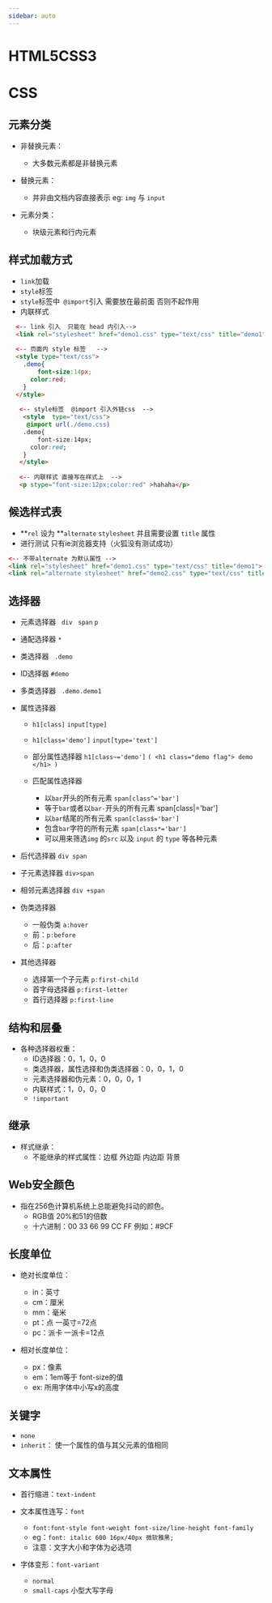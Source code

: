 ```yaml
---
sidebar: auto
---
```


# HTML5CSS3

# CSS



## 元素分类

- 非替换元素：
  - 大多数元素都是非替换元素

- 替换元素：

  - 并非由文档内容直接表示 eg: `img` 与 `input`

- 元素分类：

  - 块级元素和行内元素

## 样式加载方式

- `link`加载
- `style`标签
- `style`标签中` @import`引入   需要放在最前面  否则不起作用
- 内联样式

```html
  <-- link 引入  只能在 head 内引入-->
  <link rel="stylesheet" href="demo1.css" type="text/css" title="demo1">
  
  <-- 页面内 style 标签   -->
  <style type="text/css">
    .demo{
        font-size:14px;
      color:red;
    }
  </style>
  
   <-- style标签  @import 引入外链css  -->
    <style  type="text/css">
     @import url(./demo.css)
    .demo{
        font-size:14px;
      color:red;
    }
   </style>
   
   <-- 内联样式 直接写在样式上  -->
   <p stype="font-size:12px;color:red" >hahaha</p>
```

## 候选样式表

- **`rel` 设为 **`alternate` `stylesheet` 并且需要设置 `title` 属性
- 进行测试 只有ie浏览器支持（火狐没有测试成功）

```html
<-- 不带alternate 为默认属性 -->
<link rel="stylesheet" href="demo1.css" type="text/css" title="demo1">
<link rel="alternate stylesheet" href="demo2.css" type="text/css" title="demo2">

```

## 选择器

- 元素选择器 ` div` ` span` `p`
- 通配选择器  `*`
- 类选择器 ` .demo`
- ID选择器  `#demo`
- 多类选择器  ` .demo.demo1`
- 属性选择器  

  - `h1[class]`   `input[type]`

  - `h1[class='demo']`    `input[type='text']`
  - 部分属性选择器   `h1[class~='demo']`   `( <h1 class="demo flag"> demo </h1> )`
  - 匹配属性选择器   

    - 以`bar`开头的所有元素  `span[class^='bar']` 
    - 等于`bar`或者以`bar-`开头的所有元素  span[class|='bar']
    - 以`bar`结尾的所有元素  `span[class$='bar']`
    - 包含`bar`字符的所有元素  `span[class*='bar']`  
    - 可以用来筛选`img` 的`src` 以及 `input` 的 `type` 等各种元素

- 后代选择器   `div span`
- 子元素选择器 `div>span`
- 相邻元素选择器 `div +span`
- 伪类选择器 

  - 一般伪类 `a:hover`
  - 前：`p:before`
  - 后：`p:after`

- 其他选择器

  - 选择第一个子元素   `p:first-child`
  - 首字母选择器  `p:first-letter`
  - 首行选择器 `p:first-line`

## 结构和层叠

- 各种选择器权重：
  - ID选择器：0，1，0，0
  - 类选择器，属性选择和伪类选择器：0，0，1，0
  - 元素选择器和伪元素：0，0，0，1
  - 内联样式：1，0，0，0
  - `!important`

## 继承

- 样式继承：
  - 不能继承的样式属性：边框 外边距 内边距 背景

## Web安全颜色

- 指在256色计算机系统上总能避免抖动的颜色。
  - RGB值 20%和51的倍数
  - 十六进制：00 33 66 99 CC FF  例如：#9CF

## 长度单位

- 绝对长度单位：
  - in：英寸
  - cm：厘米
  - mm：毫米
  - pt：点 一英寸=72点
  - pc：派卡 一派卡=12点

- 相对长度单位：
  - px：像素
  - em：1em等于 font-size的值
  - ex:  所用字体中小写x的高度

## 关键字

- `none`
- `inherit`： 使一个属性的值与其父元素的值相同

## 文本属性

- 首行缩进：`text-indent`

- 文本属性连写：`font`
  - `font:font-style font-weight font-size/line-height font-family   `
  - eg：`font: italic 600 16px/40px 微软雅黑;  `
  - 注意：文字大小和字体为必选项

- 字体变形：`font-variant`
  - `normal`
  - `small-caps` 小型大写字母